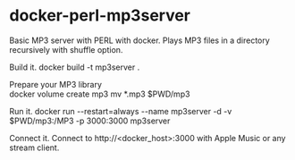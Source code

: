 # docker-perl-mp3server
Basic MP3 server with PERL with docker. Plays MP3 files in a directory recursively with shuffle option.



Build it.
docker build -t mp3server .


Prepare your MP3 library<br>
docker volume create mp3
mv *.mp3 $PWD/mp3


Run it.
docker run --restart=always --name mp3server -d -v $PWD/mp3:/MP3 -p 3000:3000 mp3server


Connect it.
Connect to http://<docker_host>:3000 with Apple Music or any stream client.
